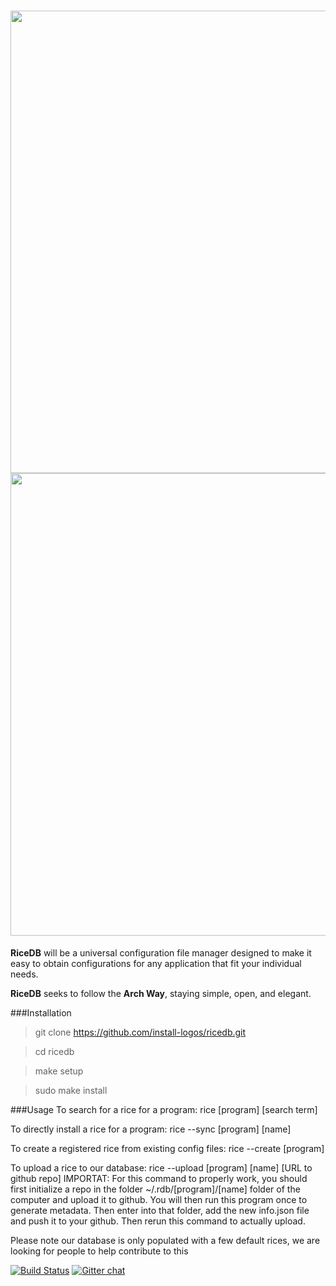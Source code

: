 <h1 align="center">
<sub>
<img src="http://i.imgur.com/FvQ3Lvx.png"
      width="740">
      <img src="http://i.imgur.com/QR1AaJi.png"
      width="740">
</sub>
</h1>
<strong>RiceDB</strong> will be a universal configuration file manager 
designed to make it easy to obtain configurations for any application 
that fit your individual needs.

<strong>RiceDB</strong> seeks to follow the <strong>Arch Way</strong>, 
staying simple, open, and elegant.

###Installation
>git clone https://github.com/install-logos/ricedb.git

>cd ricedb

>make setup

>sudo make install

###Usage
To search for a rice for a program: rice [program] [search term]

To directly install a rice for a program: rice --sync [program] [name]

To create a registered rice from existing config files: rice --create [program]

To upload a rice to our database: rice --upload [program] [name] [URL to github repo]
IMPORTAT: For this command to properly work, you should first initialize a repo in the folder ~/.rdb/[program]/[name] folder of the computer and upload it to github. You will then run this program once to generate metadata. Then enter into that folder, add the new info.json file and push it to your github. Then rerun this command to actually upload.

Please note our database is only populated with a few default rices, we are looking for people to help contribute to this


[![Build Status](https://travis-ci.org/install-logos/ricedb.svg?branch=master)](https://travis-ci.org/install-logos/ricedb)
[![Gitter 
chat](https://badges.gitter.im/gitterHQ/gitter.png)](https://gitter.im/nih0/logos)
